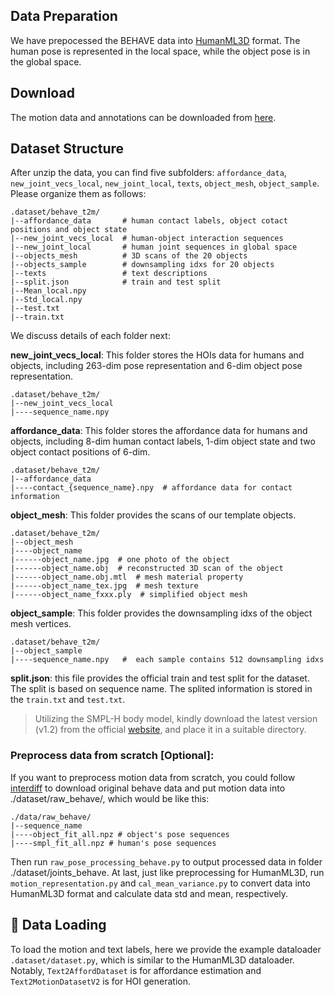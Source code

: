 

## Data Preparation

We have prepocessed the BEHAVE data into [HumanML3D](https://github.com/EricGuo5513/HumanML3D) format. The human pose is represented in the local space, while the object pose is in the global space.

## Download
The motion data and annotations can be downloaded from [here](https://drive.google.com/file/d/168EPBHlzUZidJG-xaE0YZ6k4fByGTGo4/view?usp=sharing).


## Dataset Structure
After unzip the data, you can find five subfolders: `affordance_data`, `new_joint_vecs_local`, `new_joint_local`, `texts`, `object_mesh`,  `object_sample`. Please organize them as follows:
```
.dataset/behave_t2m/
|--affordance_data       # human contact labels, object cotact positions and object state
|--new_joint_vecs_local  # human-object interaction sequences
|--new_joint_local       # human joint sequences in global space
|--objects_mesh          # 3D scans of the 20 objects
|--objects_sample        # downsampling idxs for 20 objects
|--texts                 # text descriptions
|--split.json            # train and test split
|--Mean_local.npy      
|--Std_local.npy
|--test.txt     
|--train.txt
```
We discuss details of each folder next:

**new_joint_vecs_local**: This folder stores the HOIs data for humans and objects, including 263-dim pose representation and 6-dim object pose representation.
```
.dataset/behave_t2m/
|--new_joint_vecs_local  
|----sequence_name.npy 

```


**affordance_data**: This folder stores the affordance data for humans and objects, including 8-dim human contact labels, 1-dim object state and two object contact positions of 6-dim.
```
.dataset/behave_t2m/
|--affordance_data  
|----contact_{sequence_name}.npy  # affordance data for contact information

```

**object_mesh**: This folder provides the scans of our template objects. 
```
.dataset/behave_t2m/
|--object_mesh
|----object_name
|------object_name.jpg  # one photo of the object
|------object_name.obj  # reconstructed 3D scan of the object
|------object_name.obj.mtl  # mesh material property
|------object_name_tex.jpg  # mesh texture
|------object_name_fxxx.ply  # simplified object mesh 
```

**object_sample**: This folder provides the downsampling idxs of the object mesh vertices.
```
.dataset/behave_t2m/
|--object_sample
|----sequence_name.npy   #  each sample contains 512 downsampling idxs
```

**split.json**: this file provides the official train and test split for the dataset. The split is based on sequence name. The splited information is stored in the `train.txt` and `test.txt`.

> Utilizing the SMPL-H body model, kindly download the latest version (v1.2) from the official [website](https://mano.is.tue.mpg.de/), and place it in a suitable directory.


### Preprocess data from scratch [Optional]: 
If you want to preprocess motion data from scratch, you could follow [interdiff](https://github.com/Sirui-Xu/InterDiff/blob/main/interdiff/README.md) to download original behave data and put motion data into ./dataset/raw_behave/, which would be like this: 
```
./data/raw_behave/
|--sequence_name
|----object_fit_all.npz # object's pose sequences
|----smpl_fit_all.npz # human's pose sequences
```
Then run `raw_pose_processing_behave.py` to output processed data in folder ./dataset/joints_behave. At last, just like preprocessing for HumanML3D, run `motion_representation.py` and `cal_mean_variance.py` to convert data into HumanML3D format and calculate data std and mean, respectively.




## 🚀  Data Loading 
To load the motion and text labels, here we provide the example dataloader `.dataset/dataset.py`, which is similar to the HumanML3D dataloader. Notably, `Text2AffordDataset` is for affordance estimation and `Text2MotionDatasetV2` is for HOI generation.





